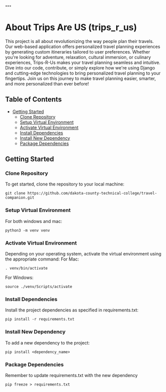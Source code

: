 """
# About Trips Are US (trips_r_us)
This project is all about revolutionizing the way people plan their travels. Our web-based application offers personalized travel planning experiences by generating custom itineraries tailored to user preferences. Whether you're looking for adventure, relaxation, cultural immersion, or culinary experiences, Trips-R-Us makes your travel planning seamless and intuitive. Dive into our code, contribute, or simply explore how we're using Django and cutting-edge technologies to bring personalized travel planning to your fingertips. Join us on this journey to make travel planning easier, smarter, and more personalized than ever before!

## Table of Contents

- [Getting Started](#getting-started)
  - [Clone Repository](#clone-repository)
  - [Setup Virtual Environment](#setup-virtual-environment)
  - [Activate Virtual Environment](#activate-virtual-environment)
  - [Install Dependencies](#install-dependencies)
  - [Install New Dependency](#install-new-dependency)
  - [Package Dependencies](#package-dependencies)

## Getting Started
### Clone Repository

To get started, clone the repository to your local machine:

```shell
git clone https://github.com/dakota-county-technical-college/travel-companion.git
```

### Setup Virtual Environment
For both windows and mac:
```shell
python3 -m venv venv
```

### Activate Virtual Environment
Depending on your operating system, activate the virtual environment using the appropriate command:
For Mac:
```shell
. venv/bin/activate
```

For Windows:
```shell
source ./venv/Scripts/activate
```

### Install Dependencies
Install the project dependencies as specified in requirements.txt:
```shell
pip install -r requirements.txt
```

### Install New Dependency
To add a new dependency to the project:
```shell
pip install <dependency_name>
```
### Package Dependencies
Remember to update requirements.txt with the new dependency
```shell
pip freeze > requirements.txt
```